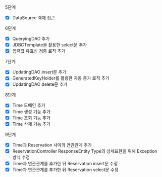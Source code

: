 5단계
- [X] DataSource 객체 접근

6단계
- [X] QueryingDAO 추가
- [X] JDBCTemplate을 활용한 select문 추가
- [X] 입력값 유효성 검증 로직 추가

7단계
- [X] UpdatingDAO insert문 추가
- [X] GeneratedKeyHolder를 활용한 자동 증가 로직 추가
- [X] UpdatingDAO delete문 추가

8단계
- [X] Time 도메인 추가
- [X] Time 생성 기능 추가
- [X] Time 조회 기능 추가
- [X] Time 삭제 기능 추가

9단계
- [X] Time과 Reservation 사이의 연관관계 추가
- [X] ReservationController ResponseEntity Type의 상세표현을 위해 Exception 방식 수정
- [X] Time과 연관관계를 추가한 뒤 Reservation insert문 수정
- [X] Time과 연관관계를 추가한 뒤 Reservation select문 수정
